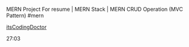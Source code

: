 MERN Project For resume | MERN Stack | MERN CRUD Operation (MVC Pattern) #mern

[itsCodingDoctor](https://www.youtube.com/watch?v=Zl4WGPK7z-0)

27:03

